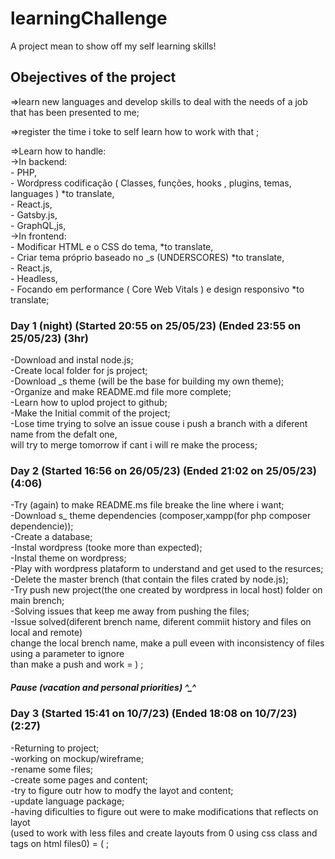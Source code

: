 # learningChallenge

A project mean to show off my self learning skills!

## Obejectives of the project

=>learn new languages and develop skills to deal with the needs of a job that has been presented to me;

=>register the time i toke to self learn how to work with that ;

=>Learn how to handle:  
  ->In backend:  
    - PHP,  
    - Wordpress codificação ( Classes, funções, hooks , plugins, temas, languages ) *to translate,  
    - React.js,  
    - Gatsby.js,  
    - GraphQL,js,  
  ->In frontend:  
    - Modificar HTML e o CSS do tema, *to translate,  
    - Criar tema próprio baseado no _s (UNDERSCORES) *to translate,  
    - React.js,  
    - Headless,  
    - Focando em performance ( Core Web Vitals ) e design responsivo *to translate;  

### Day 1 (night) (Started 20:55 on 25/05/23) (Ended 23:55 on 25/05/23) (3hr)

-Download and instal node.js;  
-Create local folder for js project;  
-Download _s theme (will be the base for building my own theme);  
-Organize and make README.md file more complete;  
-Learn how to uplod project to github;  
-Make the Initial commit of the project;  
-Lose time trying to solve an issue couse i push a branch with a diferent name from the defalt one,  
  will try to merge tomorrow if cant i will re make the process;  
  
### Day 2 (Started 16:56 on 26/05/23) (Ended 21:02 on 25/05/23) (4:06)

-Try (again) to make README.ms file breake the line where i want;  
-Download s_ theme dependencies (composer,xampp(for php composer dependencie));  
-Create a database;  
-Instal wordpress (tooke more than expected);  
-Instal theme on wordpress;  
-Play with wordpress plataform to understand and get used to the resurces;  
-Delete the master brench (that contain the files crated by node.js);  
-Try push new project(the one created by wordpress in local host) folder on main brench;  
-Solving issues that keep me away from pushing the files;  
-Issue solved(diferent brench name, diferent commiit history and files on local and remote)  
  change the local brench name, make a pull eveen with inconsistency of files using a parameter to ignore  
  than make a push and work = ) ;  

  ##### Pause (vacation and personal priorities) ^_^

### Day 3 (Started 15:41 on 10/7/23) (Ended 18:08 on 10/7/23) (2:27)

-Returning to project;  
-working on mockup/wireframe;  
-rename some files;  
-create some pages and content;  
-try to figure outr how to modfy the layot and content;  
-update language package;  
-having dificulties to figure out were to make modifications that reflects on layot  
  (used to work with less files and create layouts from 0 using css class and tags on html files0) = ( ;   


<!-- echo ^_^ -->
